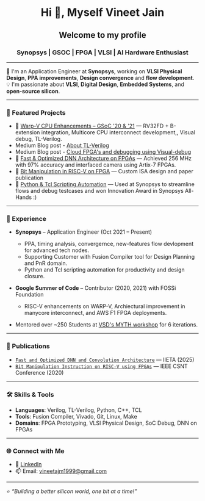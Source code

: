 <h1 align="center">Hi 👋, Myself Vineet Jain</h1>
<h2 align="center">Welcome to my profile</h2>
<h3 align="center"> Synopsys | GSOC | FPGA | VLSI | AI Hardware Enthusiast </h3>

---

🌟 I'm an Application Engineer at **Synopsys**, working on **VLSI Physical Design**, **PPA improvements**, **Design convergence** and **flow development**.  
💡 I'm passionate about **VLSI**, **Digital Design**, **Embedded Systems**, and **open-source silicon**.

---

### 📌 Featured Projects
- 🚀 [Warp-V CPU Enhancements – GSoC '20 & '21](#https://fossi-foundation.org/blog/2021-09-09-gsoc-finished#warp-v-manycore-in-the-cloud-vineet-jain) — RV32FD + B-extension integration, Multicore CPU interconnect development,, Visual debug, TL-Verilog.
- Medium Blog post - [About TL-Verilog](https://medium.com/@vineetajm1999/you-probably-will-never-use-vhdl-verilog-after-this-47ac61715d15)
- Medium Blog post - [Cloud FPGA's and debugging using Visual-debug](https://medium.com/@vineetajm1999/developing-applications-for-cloud-fpgas-are-easier-than-you-think-6b39b7010412)
- 🔬 [Fast & Optimized DNN Architecture on FPGAs](#https://github.com/vineetjain07/DNN_TL-V) — Achieved 256 MHz with 97% accuracy and interfaced camera using Artix-7 FPGAs.
- 🧠 [Bit Manipulation in RISC-V on FPGA](#) — Custom ISA design and paper publication  
- 🔧 [Python & Tcl Scripting Automation](#) — Used at Synopsys to streamline flows and debug testcases and won Innovation Award in Synopsys All-Hands :)
---

### 🏢 Experience
- **Synopsys** – Application Engineer (Oct 2021 – Present)  
  - PPA, timing analysis, convergernce, new-features flow devlopment for advanced tech nodes.
  - Supporting Customer with Fusion Compiler tool for Design Planning and PnR domain.
  - Python and Tcl scripting automation for productivity and design closure. 
- **Google Summer of Code** – Contributor (2020, 2021) with FOSSi Foundation  
  - RISC-V enhancements on WARP-V, Archiectural improvement in manycore interconnect, and AWS F1 FPGA deployments.

- Mentored over ~250 Students at [VSD's MYTH workshop](https://www.vlsisystemdesign.com/riscv-based-myth/) for 6 iterations.
---

### 📜 Publications
- [`Fast and Optimized DNN and Convolution Architecture`](https://www.iieta.org/journals/isi/paper/10.18280/isi.300425) — IIETA (2025)  
- [`Bit Manipulation Instruction on RISC-V using FPGAs`](https://ieeexplore.ieee.org/document/9115759) — IEEE CSNT Conference (2020)
---

### 🛠️ Skills & Tools
- **Languages**: Verilog, TL-Verilog, Python, C++, TCL
- **Tools**: Fusion Compiler, Vivado, Git, Linux, Make  
- **Domains**: FPGA Prototyping, VLSI Physical Design, SoC Debug, DNN on FPGAs  
---

### 🌐 Connect with Me
- 💼 [LinkedIn](https://www.linkedin.com/in/vineetjain78//)
- 📫 Email: vineetajm1999@gmail.com

---

⭐ _“Building a better silicon world, one bit at a time!”_

